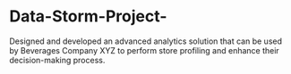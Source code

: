 # Data-Storm-Project-
Designed and developed an advanced analytics solution that can be used by Beverages Company XYZ to perform store profiling and enhance their decision-making process.
